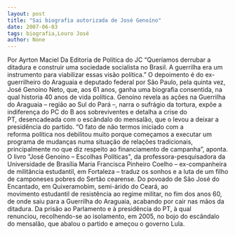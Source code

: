 ```yaml
---
layout: post
title: "Sai biografia autorizada de José Genoíno"
date: 2007-06-03
tags: biografia,Louro José
author: None
---
```

Por Ayrton Maciel
Da Editoria de Pol&iacute;tica do JC
&ldquo;Quer&iacute;amos derrubar a ditadura e construir uma&nbsp;sociedade socialista no Brasil. A guerrilha era&nbsp;um instrumento para viabilizar essas vis&atilde;o&nbsp;pol&iacute;tica.&rdquo; 
O depoimento &eacute; do ex-guerrilheiro do Araguaia e&nbsp;deputado federal por S&atilde;o Paulo, pela quinta&nbsp;vez, Jos&eacute; Genoino Neto, que, aos 61 anos, ganha&nbsp;uma biografia consentida, na qual historia 40&nbsp;anos de vida pol&iacute;tica.
Genoino revela as a&ccedil;&otilde;es na Guerrilha do&nbsp;Araguaia &ndash; regi&atilde;o ao Sul do Par&aacute; &ndash;, narra o sufr&aacute;gio da tortura, exp&otilde;e a indiferen&ccedil;a do PC&nbsp;do B aos sobreviventes e detalha a crise do PT,&nbsp;desencadeada com o esc&acirc;ndalo do mensal&atilde;o, que o&nbsp;levou a deixar a presid&ecirc;ncia do partido. 
&ldquo;O fato de n&atilde;o termos iniciado com a reforma&nbsp;pol&iacute;tica nos debilitou muito porque come&ccedil;amos a&nbsp;executar um programa de mudan&ccedil;as numa situa&ccedil;&atilde;o&nbsp;de rela&ccedil;&otilde;es tradicionais, principalmente no que&nbsp;diz respeito ao financiamento de campanha&rdquo;,&nbsp;aponta. 
O livro &quot;Jos&eacute; Genoino &ndash; Escolhas Pol&iacute;ticas&quot;, da&nbsp;professora-pesquisadora da Universidade de&nbsp;Bras&iacute;lia Maria Francisca Pinheiro Coelho &ndash;&nbsp;ex-companheira de milit&acirc;ncia estudantil, em Fortaleza &ndash; traduz os sonhos e a luta de um&nbsp;filho de camponeses pobres do Sert&atilde;o cearense.
Do povoado de S&atilde;o Jos&eacute; do Encantado, em&nbsp;Quixeramobim, semi-&aacute;rido do Cear&aacute;, ao movimento&nbsp;estudantil de resist&ecirc;ncia ao regime militar, no fim dos anos 60, de onde saiu para a&nbsp;Guerrilha do Araguaia, acabando por cair nas&nbsp;m&atilde;os da ditadura. Da pris&atilde;o ao Parlamento e &agrave;&nbsp;presid&ecirc;ncia do PT, &agrave; qual renunciou,&nbsp;recolhendo-se ao isolamento, em 2005, no bojo&nbsp;do esc&acirc;ndalo do mensal&atilde;o, que abalou o partido&nbsp;e ame&ccedil;ou o governo Lula.&nbsp; 